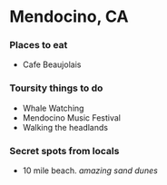 # Mendocino, CA

### Places to eat
- Cafe Beaujolais

### Toursity things to do
- Whale Watching
- Mendocino Music Festival
- Walking the headlands

### Secret spots from locals
- 10 mile beach. *amazing sand dunes*
